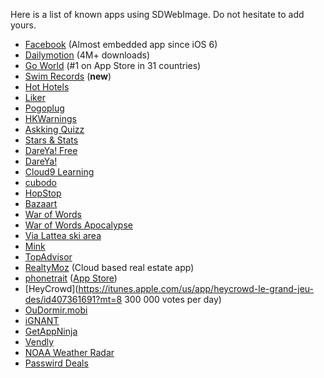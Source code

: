 Here is a list of known apps using SDWebImage.
Do not hesitate to add yours.
- [Facebook](https://itunes.apple.com/us/app/facebook/id284882215) (Almost embedded app since iOS 6)
- [Dailymotion](https://itunes.apple.com/us/app/dailymotion-video-stream/id336978041) (4M+ downloads)
- [Go World](https://itunes.apple.com/us/app/go-world-plus/id581593577) (#1 on App Store in 31 countries)
- [Swim Records](https://itunes.apple.com/us/app/swim-records/id588420533) (**new**)
- [Hot Hotels](http://hot.co.uk)
- [Liker](https://itunes.apple.com/ca/app/liker-a-facebook-client/id543205771)
- [Pogoplug](https://itunes.apple.com/us/app/pogoplug/id306217576)
- [HKWarnings](https://itunes.apple.com/us/app/hkwarnings/id370901118)
- [Askking Quizz](https://itunes.apple.com/fr/app/askkingquizz/id547039149)
- [Stars & Stats](https://itunes.apple.com/us/app/stars-stats/id568043448)
- [DareYa! Free](https://itunes.apple.com/us/app/dare-ya!-free/id542098949)
- [DareYa!](https://itunes.apple.com/us/app/dare-ya!/id526882846)
- [Cloud9 Learning](https://itunes.apple.com/us/app/cloud9-learning/id527207186)
- [cubodo](https://itunes.apple.com/en/app/cubodo-path-moments-die-london/id509493671?mt=8)
- [HopStop](https://itunes.apple.com/us/app/hopstop/id303217144)
- [Bazaart](https://itunes.apple.com/us/app/bazaart/id515094775)
- [War of Words](https://itunes.apple.com/us/app/war-of-words-free/id395392584)
- [War of Words Apocalypse](https://itunes.apple.com/us/app/war-of-words-apocalypse/id508103291)
- [Via Lattea ski area](https://itunes.apple.com/us/app/via-lattea/id574253162)
- [Mink](http://itunes.com/apps/minkda/mink)
- [TopAdvisor](https://itunes.apple.com/us/app/id365337656)
- [RealtyMoz](http://jinibot.com/jinibot-llc-develops-cutting-edge-first-of-its-kind-real-estate-app-for-the-cloud/) (Cloud based real estate app)
- [phonetrait](http://apps.paulsteinhilber.de/phonetrait) ([App Store](http://itunes.apple.com/app/phonetrait/id479472176?ign-mpt=uo%3D6&mt=8))
- [HeyCrowd](https://itunes.apple.com/us/app/heycrowd-le-grand-jeu-des/id407361691?mt=8 300 000 votes per day)
- [OuDormir.mobi](https://itunes.apple.com/fr/app/ou-dormir/id419875144?mt=8)
- [iGNANT](https://itunes.apple.com/de/app/ignant/id500183975?mt=8)
- [GetAppNinja](http://getappninja.com)
- [Vendly](http://www.vend.ly)
- [NOAA Weather Radar](http://itunes.apple.com/WebObjects/MZStore.woa/wa/viewSoftware?id=486059426&mt=8)
- [Passwird Deals](https://itunes.apple.com/us/app/passwirddeals/id517165629)